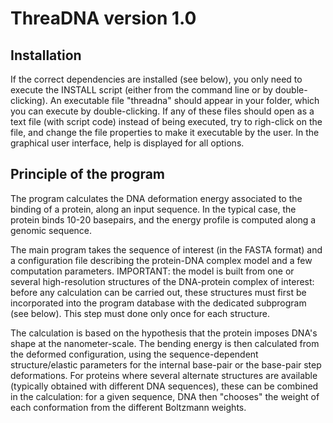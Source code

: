 # ThreaDNA  version 1.0

## Installation
If the correct dependencies are installed (see below), you only need to execute the INSTALL script (either from the command line or by double-clicking). 
An executable file "threadna" should appear in your folder, which you can execute by double-clicking. 
If any of these files should open as a text file (with script code) instead of being executed, try to righ-click on the file, and change the file properties to make it executable by the user. 
In the graphical user interface, help is displayed for all options. 

## Principle of the program
The program calculates the DNA deformation energy associated to the binding of a protein, along an input sequence. In the typical case, the protein binds 10-20 basepairs, and the energy profile is computed along a genomic sequence. 

The main program takes the sequence of interest (in the FASTA format) and a configuration file describing the protein-DNA complex model and a few computation parameters. 
IMPORTANT: the model is built from one or several high-resolution structures of the DNA-protein complex of interest: before any calculation can be carried out, these structures must first be incorporated into the program database with the dedicated subprogram (see below). This step must done only once for each structure. 

The calculation is based on the hypothesis that the protein imposes DNA's shape at the nanometer-scale. The bending energy is then calculated from the deformed configuration, using the sequence-dependent structure/elastic parameters for the internal base-pair or the base-pair step deformations. For proteins where several alternate structures are available (typically obtained with different DNA sequences), these can be combined in the calculation: for a given sequence, DNA then "chooses" the weight of each conformation from the different Boltzmann weights. 
